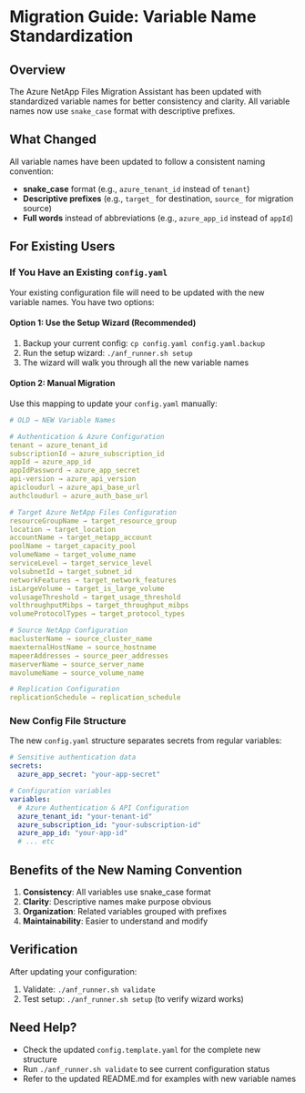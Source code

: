 # Migration Guide: Variable Name Standardization

## Overview
The Azure NetApp Files Migration Assistant has been updated with standardized variable names for better consistency and clarity. All variable names now use `snake_case` format with descriptive prefixes.

## What Changed
All variable names have been updated to follow a consistent naming convention:
- **snake_case** format (e.g., `azure_tenant_id` instead of `tenant`)
- **Descriptive prefixes** (e.g., `target_` for destination, `source_` for migration source)
- **Full words** instead of abbreviations (e.g., `azure_app_id` instead of `appId`)

## For Existing Users

### If You Have an Existing `config.yaml`
Your existing configuration file will need to be updated with the new variable names. You have two options:

#### Option 1: Use the Setup Wizard (Recommended)
1. Backup your current config: `cp config.yaml config.yaml.backup`
2. Run the setup wizard: `./anf_runner.sh setup`
3. The wizard will walk you through all the new variable names

#### Option 2: Manual Migration
Use this mapping to update your `config.yaml` manually:

```yaml
# OLD → NEW Variable Names

# Authentication & Azure Configuration
tenant → azure_tenant_id
subscriptionId → azure_subscription_id
appId → azure_app_id
appIdPassword → azure_app_secret
api-version → azure_api_version
apicloudurl → azure_api_base_url
authcloudurl → azure_auth_base_url

# Target Azure NetApp Files Configuration
resourceGroupName → target_resource_group
location → target_location
accountName → target_netapp_account
poolName → target_capacity_pool
volumeName → target_volume_name
serviceLevel → target_service_level
volsubnetId → target_subnet_id
networkFeatures → target_network_features
isLargeVolume → target_is_large_volume
volusageThreshold → target_usage_threshold
volthroughputMibps → target_throughput_mibps
volumeProtocolTypes → target_protocol_types

# Source NetApp Configuration
maclusterName → source_cluster_name
maexternalHostName → source_hostname
mapeerAddresses → source_peer_addresses
maserverName → source_server_name
mavolumeName → source_volume_name

# Replication Configuration
replicationSchedule → replication_schedule
```

### New Config File Structure
The new `config.yaml` structure separates secrets from regular variables:

```yaml
# Sensitive authentication data
secrets:
  azure_app_secret: "your-app-secret"

# Configuration variables  
variables:
  # Azure Authentication & API Configuration
  azure_tenant_id: "your-tenant-id"
  azure_subscription_id: "your-subscription-id"
  azure_app_id: "your-app-id"
  # ... etc
```

## Benefits of the New Naming Convention
1. **Consistency**: All variables use snake_case format
2. **Clarity**: Descriptive names make purpose obvious
3. **Organization**: Related variables grouped with prefixes
4. **Maintainability**: Easier to understand and modify

## Verification
After updating your configuration:
1. Validate: `./anf_runner.sh validate`
2. Test setup: `./anf_runner.sh setup` (to verify wizard works)

## Need Help?
- Check the updated `config.template.yaml` for the complete new structure
- Run `./anf_runner.sh validate` to see current configuration status
- Refer to the updated README.md for examples with new variable names
